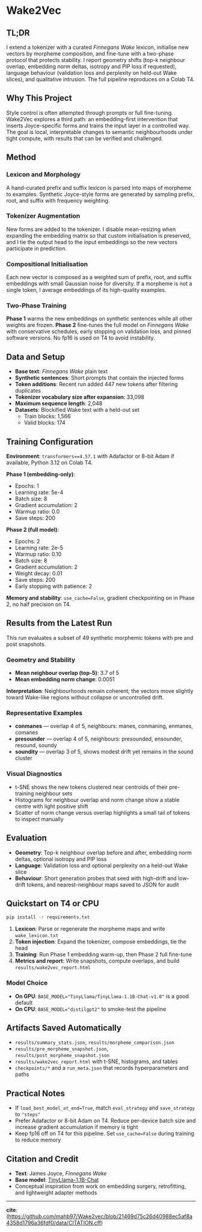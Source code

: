 # Wake2Vec

## TL;DR

I extend a tokenizer with a curated *Finnegans Wake* lexicon, initialise new vectors by morpheme composition, and fine-tune with a two-phase protocol that protects stability. I report geometry shifts (top-k neighbour overlap, embedding norm deltas, isotropy and PIP loss if requested), language behaviour (validation loss and perplexity on held-out Wake slices), and qualitative intrusion. The full pipeline reproduces on a Colab T4.

## Why This Project

Style control is often attempted through prompts or full fine-tuning. Wake2Vec explores a third path: an embedding-first intervention that inserts Joyce-specific forms and trains the input layer in a controlled way. The goal is local, interpretable changes to semantic neighbourhoods under tight compute, with results that can be verified and challenged.

## Method

### Lexicon and Morphology

A hand-curated prefix and suffix lexicon is parsed into maps of morpheme to examples. Synthetic Joyce-style forms are generated by sampling prefix, root, and suffix with frequency weighting.

### Tokenizer Augmentation

New forms are added to the tokenizer. I disable mean-resizing when expanding the embedding matrix so that custom initialisation is preserved, and I tie the output head to the input embeddings so the new vectors participate in prediction.

### Compositional Initialisation

Each new vector is composed as a weighted sum of prefix, root, and suffix embeddings with small Gaussian noise for diversity. If a morpheme is not a single token, I average embeddings of its high-quality examples.

### Two-Phase Training

**Phase 1** warms the new embeddings on synthetic sentences while all other weights are frozen. **Phase 2** fine-tunes the full model on *Finnegans Wake* with conservative schedules, early stopping on validation loss, and pinned software versions. No fp16 is used on T4 to avoid instability.

## Data and Setup

- **Base text**: *Finnegans Wake* plain text
- **Synthetic sentences**: Short prompts that contain the injected forms
- **Token additions**: Recent run added 447 new tokens after filtering duplicates
- **Tokenizer vocabulary size after expansion**: 33,098
- **Maximum sequence length**: 2,048
- **Datasets**: Blockified Wake text with a held-out set
  - Train blocks: 1,566
  - Valid blocks: 174

## Training Configuration

**Environment**: `transformers==4.57.1` with Adafactor or 8-bit Adam if available, Python 3.12 on Colab T4.

**Phase 1 (embedding-only)**:
- Epochs: 1
- Learning rate: 5e-4
- Batch size: 8
- Gradient accumulation: 2
- Warmup ratio: 0.0
- Save steps: 200

**Phase 2 (full model)**:
- Epochs: 2
- Learning rate: 2e-5
- Warmup ratio: 0.10
- Batch size: 8
- Gradient accumulation: 2
- Weight decay: 0.01
- Save steps: 200
- Early stopping with patience: 2

**Memory and stability**: `use_cache=False`, gradient checkpointing on in Phase 2, no half precision on T4.

## Results from the Latest Run

This run evaluates a subset of 49 synthetic morphemic tokens with pre and post snapshots.

### Geometry and Stability

- **Mean neighbour overlap (top-5)**: 3.7 of 5
- **Mean embedding norm change**: 0.0051

**Interpretation**: Neighbourhoods remain coherent; the vectors move slightly toward Wake-like regions without collapse or uncontrolled drift.

### Representative Examples

- **conmanes** — overlap 4 of 5, neighbours: manes, conmaning, enmanes, comanes
- **presounder** — overlap 4 of 5, neighbours: presounded, ensounder, resound, soundy
- **soundity** — overlap 3 of 5, shows modest drift yet remains in the sound cluster

### Visual Diagnostics

- t-SNE shows the new tokens clustered near centroids of their pre-training neighbour sets
- Histograms for neighbour overlap and norm change show a stable centre with light positive shift
- Scatter of norm change versus overlap highlights a small tail of tokens to inspect manually


## Evaluation

- **Geometry**: Top-k neighbour overlap before and after, embedding norm deltas, optional isotropy and PIP loss
- **Language**: Validation loss and optional perplexity on a held-out Wake slice
- **Behaviour**: Short generation probes that seed with high-drift and low-drift tokens, and nearest-neighbour maps saved to JSON for audit

## Quickstart on T4 or CPU
```bash
pip install -r requirements.txt
```

1. **Lexicon**: Parse or regenerate the morpheme maps and write `wake_lexicon.txt`
2. **Token injection**: Expand the tokenizer, compose embeddings, tie the head
3. **Training**: Run Phase 1 embedding warm-up, then Phase 2 full fine-tune
4. **Metrics and report**: Write snapshots, compute overlaps, and build `results/wake2vec_report.html`

### Model Choice

- **On GPU**: `BASE_MODEL="TinyLlama/TinyLlama-1.1B-Chat-v1.0"` is a good default
- **On CPU**: `BASE_MODEL="distilgpt2"` to smoke-test the pipeline

## Artifacts Saved Automatically

- `results/summary_stats.json`, `results/morpheme_comparison.json`
- `results/pre_morpheme_snapshot.json`, `results/post_morpheme_snapshot.json`
- `results/wake2vec_report.html` with t-SNE, histograms, and tables
- `checkpoints/*` and a `run_meta.json` that records hyperparameters and paths

## Practical Notes

- If `load_best_model_at_end=True`, match `eval_strategy` and `save_strategy` to `"steps"`
- Prefer Adafactor or 8-bit Adam on T4. Reduce per-device batch size and increase gradient accumulation if memory is tight
- Keep fp16 off on T4 for this pipeline. Set `use_cache=False` during training to reduce memory

## Citation and Credit

- **Text**: James Joyce, *Finnegans Wake*
- **Base model**: [TinyLlama-1.1B-Chat](https://huggingface.co/TinyLlama/TinyLlama-1.1B-Chat-v1.0)
- Conceptual inspiration from work on embedding surgery, retrofitting, and lightweight adapter methods

---

**cite**: (https://github.com/mahb97/Wake2vec/blob/21469d75c26d40988ec5af8a4358d1796a36fdf0/data/CITATION.cff)

